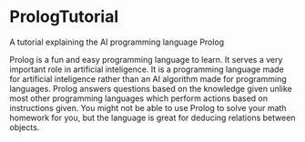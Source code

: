 # PrologTutorial
A tutorial explaining the AI programming language Prolog

Prolog is a fun and easy programming language to learn. It serves a very important role in artificial inteligence. It is a programming language made for artificial inteligence rather than an AI algorithm made for programming languages. Prolog answers questions based on the knowledge given unlike most other programming languages which perform actions based on instructions given. You might not be able to use Prolog to solve your math homework for you, but the language is great for deducing relations between objects.
